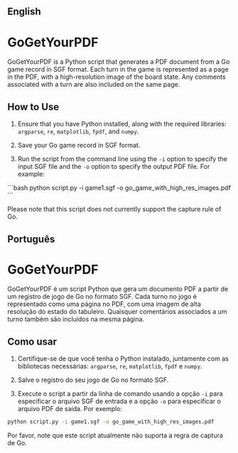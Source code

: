 ## English

# GoGetYourPDF

GoGetYourPDF is a Python script that generates a PDF document from a Go game record in SGF format. Each turn in the game is represented as a page in the PDF, with a high-resolution image of the board state. Any comments associated with a turn are also included on the same page.

## How to Use

1. Ensure that you have Python installed, along with the required libraries: `argparse`, `re`, `matplotlib`, `fpdf`, and `numpy`.

2. Save your Go game record in SGF format.

3. Run the script from the command line using the `-i` option to specify the input SGF file and the `-o` option to specify the output PDF file. For example:

\```bash
python script.py -i game1.sgf -o go_game_with_high_res_images.pdf
\```

Please note that this script does not currently support the capture rule of Go.

## Português

# GoGetYourPDF

GoGetYourPDF é um script Python que gera um documento PDF a partir de um registro de jogo de Go no formato SGF. Cada turno no jogo é representado como uma página no PDF, com uma imagem de alta resolução do estado do tabuleiro. Quaisquer comentários associados a um turno também são incluídos na mesma página.

## Como usar

1. Certifique-se de que você tenha o Python instalado, juntamente com as bibliotecas necessárias: `argparse`, `re`, `matplotlib`, `fpdf` e `numpy`.

2. Salve o registro do seu jogo de Go no formato SGF.

3. Execute o script a partir da linha de comando usando a opção `-i` para especificar o arquivo SGF de entrada e a opção `-o` para especificar o arquivo PDF de saída. Por exemplo:

```bash
python script.py -i game1.sgf -o go_game_with_high_res_images.pdf
```

Por favor, note que este script atualmente não suporta a regra de captura de Go.
